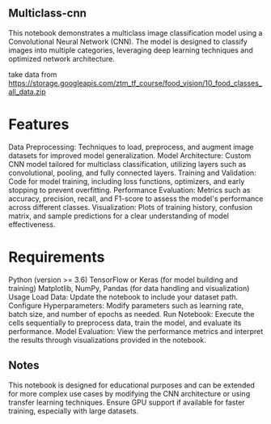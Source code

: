 ## Multiclass-cnn
This notebook demonstrates a multiclass image classification model using a Convolutional Neural Network (CNN). The model is designed to classify images into multiple categories, leveraging deep learning techniques and optimized network architecture.

take data from
https://storage.googleapis.com/ztm_tf_course/food_vision/10_food_classes_all_data.zip

# Features
Data Preprocessing: Techniques to load, preprocess, and augment image datasets for improved model generalization.
Model Architecture: Custom CNN model tailored for multiclass classification, utilizing layers such as convolutional, pooling, and fully connected layers.
Training and Validation: Code for model training, including loss functions, optimizers, and early stopping to prevent overfitting.
Performance Evaluation: Metrics such as accuracy, precision, recall, and F1-score to assess the model's performance across different classes.
Visualization: Plots of training history, confusion matrix, and sample predictions for a clear understanding of model effectiveness.
# Requirements
Python (version >= 3.6)
TensorFlow or Keras (for model building and training)
Matplotlib, NumPy, Pandas (for data handling and visualization)
Usage
Load Data: Update the notebook to include your dataset path.
Configure Hyperparameters: Modify parameters such as learning rate, batch size, and number of epochs as needed.
Run Notebook: Execute the cells sequentially to preprocess data, train the model, and evaluate its performance.
Model Evaluation: View the performance metrics and interpret the results through visualizations provided in the notebook.
## Notes
This notebook is designed for educational purposes and can be extended for more complex use cases by modifying the CNN architecture or using transfer learning techniques.
Ensure GPU support if available for faster training, especially with large datasets.
